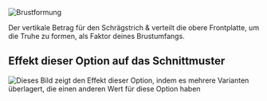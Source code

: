 ![Brustformung](chestshaping.svg)

Der vertikale Betrag für den Schrägstrich & verteilt die obere Frontplatte, um die Truhe zu formen, als Faktor deines Brustumfangs.

## Effekt dieser Option auf das Schnittmuster

![Dieses Bild zeigt den Effekt dieser Option, indem es mehrere Varianten überlagert, die einen anderen Wert für diese Option haben](jaeger_chestshaping_sample.svg "Effekt dieser Option auf das Schnittmuster")
